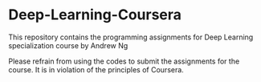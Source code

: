 # Deep-Learning-Coursera
This repository contains the programming assignments for Deep Learning specialization course by Andrew Ng

Please refrain from using the codes to submit the assignments for the course. It is in violation of the principles of Coursera.
